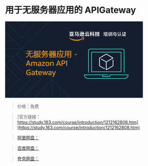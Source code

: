 # 用于无服务器应用的 APIGateway

![img](../../../assets/study163/free/9e6a9f1b25d54ad291a060dbde953d32.png)

> 价格：免费

> [官方链接：https://study.163.com/course/introduction/1212162808.htm](https://study.163.com/course/introduction/1212162808.htm)

> [阿里网盘：]()

> [百度网盘：]()

> [夸克网盘：]()
